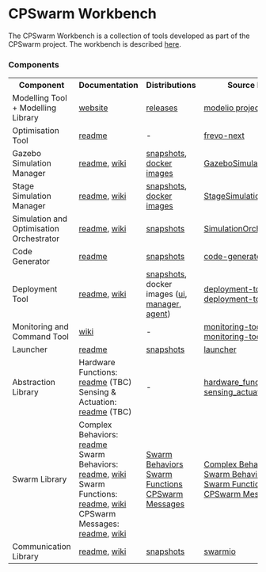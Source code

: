 # CPSwarm Workbench
The CPSwarm Workbench is a collection of tools developed as part of the CPSwarm project. The workbench is described [here](https://www.cpswarm.eu/index.php/cpswarm-workbench).


### Components
<table>
<tbody>
<tr>
<th scope="col">Component</th>
<th scope="col">Documentation</th>
<th scope="col">Distributions</th>
<th scope="col">Source Repos</th>
</tr>
<tr>
<td>Modelling Tool + Modelling Library</td>
<td><a href="https://www.modelio.org/">website</a></td>
<td><a href="https://www.modelio.org/downloads/download-modelio.html">releases</a></td>
<td><a href="http://forge.modelio.org/projects">modelio projects</a></td>
</tr>
<tr>
<td>Optimisation Tool</td>
<td><a href="https://github.com/cpswarm/frevo-next">readme</a></td>
<td>-</td>
<td><a href="https://github.com/cpswarm/frevo-next">frevo-next</a></td>
</tr>
<tr>
<td>Gazebo Simulation Manager</td>
<td>
<p><a href="https://github.com/cpswarm/GazeboSimulationManager">readme</a>, <a href="https://github.com/cpswarm/GazeboSimulationManager/wiki">wiki</a></p>
</td>
<td><a href="https://pipelines.linksmart.eu/browse/CPSW-SMG/latest/artifact">snapshots</a>, <a href="https://hub.docker.com/r/cpswarm/gazebo-simulation-manager">docker images</a></td>
<td><a href="https://github.com/cpswarm/GazeboSimulationManager">GazeboSimulationManager</a></td>
</tr>
<tr>
<td>Stage Simulation Manager</td>
<td><a href="https://github.com/cpswarm/StageSimulationManager">readme</a>, <a href="https://github.com/cpswarm/StageSimulationManager/wiki">wiki</a></td>
<td><a href="https://pipelines.linksmart.eu/browse/CPSW-SMS/latest/artifact">snapshots</a>, <a href="https://hub.docker.com/r/cpswarm/stage-simulation-manager">docker images</a></td>
<td><a href="https://github.com/cpswarm/StageSimulationManager">StageSimulationManager</a></td>
</tr>
<tr>
<td>Simulation and Optimisation Orchestrator</td>
<td><a href="https://github.com/cpswarm/SimulationOrchestrator">readme</a>, <a href="https://github.com/cpswarm/SimulationOrchestrator/wiki">wiki</a></td>
<td><a href="https://pipelines.linksmart.eu/browse/CPSW-SOO/latest/artifact">snapshots</a></td>
<td><a href="https://github.com/cpswarm/SimulationOrchestrator">SimulationOrchestrator</a></td>
</tr>
<tr>
<td>Code Generator</td>
<td><a href="https://github.com/cpswarm/code-generator">readme</a></td>
<td><a href="https://pipelines.linksmart.eu/browse/CPSW-CGB/latest/artifact">snapshots</a></td>
<td><a href="https://github.com/cpswarm/code-generator">code-generator</a></td>
</tr>
<tr>
<td>Deployment Tool</td>
<td><a href="https://github.com/cpswarm/deployment-tool">readme</a>, <a href="https://github.com/cpswarm/deployment-tool/wiki">wiki</a></td>
<td><a href="https://pipelines.linksmart.eu/browse/CPSW-DTB/latest/artifact">snapshots</a>, docker images (<a href="https://hub.docker.com/r/linksmart/deployment-ui">ui</a>, <a href="https://hub.docker.com/r/linksmart/deployment-manager">manager</a>, <a href="https://hub.docker.com/r/linksmart/deployment-agent">agent</a>)</td>
<td><a href="https://github.com/cpswarm/deployment-tool">deployment-tool</a>, <br /><a href="https://github.com/cpswarm/deployment-tool-ui">deployment-tool-ui</a></td>
</tr>
<tr>
<td>Monitoring and Command Tool</td>
<td><a href="https://wiki.repository-pert.polito.it/xwiki-enterprise-web-7.4.5/wiki/cpswarm/view/Main/WP7+Deployment+Toolchain/Task+7.3+CPS+SoS+Monitoring+and+Configuration+tools/Monitoring+Tool/">wiki</a></td>
<td>-</td>
<td><a href="https://git.repository-pert.polito.it/pkarachatzis/monitoring-tool">monitoring-tool</a>, <br /><a href="https://git.repository-pert.polito.it/pkarachatzis/monitoring-tool-service">monitoring-tool-service</a></td>
</tr>
<tr>
<td>Launcher</td>
<td><a href="https://github.com/cpswarm/launcher">readme</a></td>
<td><a href="https://pipelines.linksmart.eu/browse/CPSW-LB/latest/artifact">snapshots</a></td>
<td><a href="https://github.com/cpswarm/launcher">launcher</a></td>
</tr>
<tr>
<td>Abstraction Library</td>
<td>Hardware Functions: <a href="https://github.com/cpswarm/hardware_functions">readme</a> (TBC)<br />Sensing &amp; Actuation: <a href="https://github.com/cpswarm/sensing_actuation">readme</a> (TBC)</td>
<td>-</td>
<td><a href="https://github.com/cpswarm/hardware_functions">hardware_functions</a>, <a href="https://github.com/cpswarm/sensing_actuation">sensing_actuation</a></td>
</tr>
<tr>
<td>Swarm Library</td>
<td>Complex Behaviors: <a href="https://github.com/cpswarm/complex_behaviors">readme</a><br />Swarm Behaviors: <a href="https://github.com/cpswarm/swarm_behaviors">readme</a>, <a href="https://wiki.ros.org/swarm_behaviors">wiki</a><br />Swarm Functions: <a href="https://github.com/cpswarm/swarm_functions">readme</a>, <a href="https://wiki.ros.org/swarm_functions">wiki</a><br />CPSwarm Messages: <a href="https://github.com/cpswarm/cpswarm_msgs">readme</a>, <a href="https://wiki.ros.org/cpswarm_msgs">wiki</a></td>
  <td><a href="https://index.ros.org/p/swarm_behaviors/">Swarm Behaviors</a><br /><a href="https://index.ros.org/p/swarm_functions/">Swarm Functions</a><br /><a href="https://index.ros.org/p/cpswarm_msgs/">CPSwarm Messages</a></td>
<td><a href="https://github.com/cpswarm/complex_behaviors">Complex Behaviors</a>, <br /><a href="https://github.com/cpswarm/swarm_behaviors">Swarm Behaviors</a>, <br /><a href="https://github.com/cpswarm/swarm_functions">Swarm Functions</a>, <br /><a href="https://github.com/cpswarm/cpswarm_msgs">CPSwarm Messages</a></td>
</tr>
<tr>
<td>Communication Library</td>
<td><a href="https://github.com/cpswarm/swarmio">readme</a>, <a href="https://github.com/cpswarm/swarmio/wiki">wiki</a></td>
<td><a href="https://pipelines.linksmart.eu/browse/CPSW-ALS/latest/artifact">snapshots</a></td>
<td><a href="https://github.com/cpswarm/swarmio">swarmio</a></td>
</tr>
</tbody>
</table>
